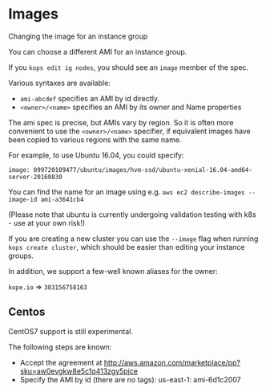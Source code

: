 # Images

Changing the image for an instance group

You can choose a different AMI for an instance group.

If you `kops edit ig nodes`, you should see an `image` member of the spec.

Various syntaxes are available:

* `ami-abcdef` specifies an AMI by id directly.
* `<owner>/<name>` specifies an AMI by its owner and Name properties

The ami spec is precise, but AMIs vary by region.  So it is often more convenient to use the `<owner>/<name>`
specifier, if equivalent images have been copied to various regions with the same name.

For example, to use Ubuntu 16.04, you could specify:

`image: 099720109477/ubuntu/images/hvm-ssd/ubuntu-xenial-16.04-amd64-server-20160830`

You can find the name for an image using e.g. `aws ec2 describe-images --image-id ami-a3641cb4`

(Please note that ubuntu is currently undergoing validation testing with k8s - use at your own risk!)

If you are creating a new cluster you can use the `--image` flag when running `kops create cluster`,
which should be easier than editing your instance groups.


In addition, we support a few-well known aliases for the owner:

`kope.io` => `383156758163`



## Centos

CentOS7 support is still experimental.

The following steps are known:

* Accept the agreement at http://aws.amazon.com/marketplace/pp?sku=aw0evgkw8e5c1q413zgy5pjce
* Specify the AMI by id (there are no tags): us-east-1: ami-6d1c2007
